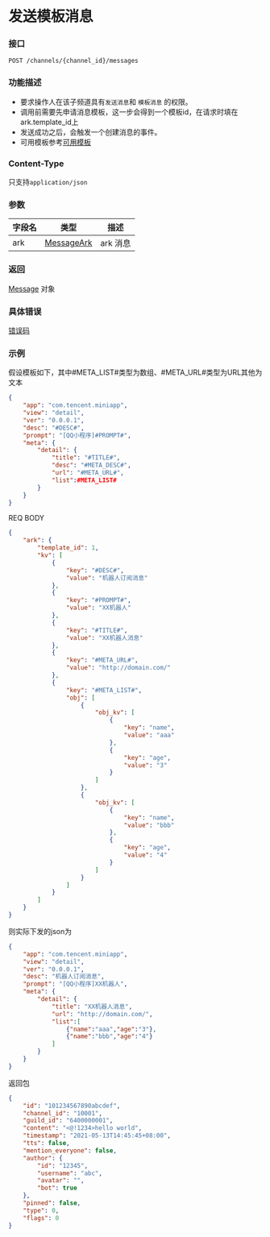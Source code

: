 # 发送模板消息

### 接口
`POST /channels/{channel_id}/messages`

### 功能描述
- 要求操作人在该子频道具有`发送消息`和 `模板消息` 的权限。
- 调用前需要先申请消息模板，这一步会得到一个模板id，在请求时填在ark.template_id上
- 发送成功之后，会触发一个创建消息的事件。
- 可用模板参考[可用模板](message_template.md)

### Content-Type
只支持`application/json`

### 参数

| 字段名 | 类型                              | 描述     |
| ------ | --------------------------------- | -------- |
| ark    | [MessageArk](model.md#messageark) | ark 消息 |

### 返回
[Message](model.md#message) 对象

### 具体错误

[错误码](../error/error.md)

### 示例

假设模板如下，其中#META_LIST#类型为数组、#META_URL#类型为URL其他为文本
```json
{
    "app": "com.tencent.miniapp",
    "view": "detail",
    "ver": "0.0.0.1",
    "desc": "#DESC#",
    "prompt": "[QQ小程序]#PROMPT#",
    "meta": {
        "detail": {
            "title": "#TITLE#",
            "desc": "#META_DESC#",
            "url": "#META_URL#",
            "list":#META_LIST#
        }
    }
}
```

REQ BODY
```json
{
    "ark": {
        "template_id": 1,
        "kv": [
            {
                "key": "#DESC#",
                "value": "机器人订阅消息"
            },
            {
                "key": "#PROMPT#",
                "value": "XX机器人"
            },
            {
                "key": "#TITLE#",
                "value": "XX机器人消息"
            },
            {
                "key": "#META_URL#",
                "value": "http://domain.com/"
            },
            {
                "key": "#META_LIST#",
                "obj": [
                    {
                        "obj_kv": [
                            {
                                "key": "name",
                                "value": "aaa"
                            },
                            {
                                "key": "age",
                                "value": "3"
                            }
                        ]
                    },
                    {
                        "obj_kv": [
                            {
                                "key": "name",
                                "value": "bbb"
                            },
                            {
                                "key": "age",
                                "value": "4"
                            }
                        ]
                    }
                ]
            }
        ]
    }
}
```
则实际下发的json为
```json
{
    "app": "com.tencent.miniapp",
    "view": "detail",
    "ver": "0.0.0.1",
    "desc": "机器人订阅消息",
    "prompt": "[QQ小程序]XX机器人",
    "meta": {
        "detail": {
            "title": "XX机器人消息",
            "url": "http://domain.com/",
            "list":[
                {"name":"aaa","age":"3"},
                {"name":"bbb","age":"4"}
            ]
        }
    }
}
```

返回包
```json
{
    "id": "101234567890abcdef",
    "channel_id": "10001",
    "guild_id": "6400000001",
    "content": "<@!1234>hello world",
    "timestamp": "2021-05-13T14:45:45+08:00",
    "tts": false,
    "mention_everyone": false,
    "author": {
        "id": "12345",
        "username": "abc",
        "avatar": "",
        "bot": true
    },
    "pinned": false,
    "type": 0,
    "flags": 0
}
```


